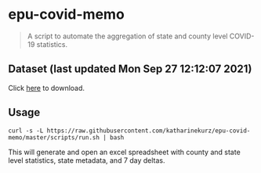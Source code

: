 # epu-covid-memo

> A script to automate the aggregation of state and county level COVID-19 statistics.

<!-- tmpl start -->

## Dataset (last updated Mon Sep 27 12:12:07 2021)

Click [here](https://covid-artifacts.s3.amazonaws.com/records/2021-9-27-12126-covid_artifact.xls) to download.

<!-- tmpl end -->

## Usage

```
curl -s -L https://raw.githubusercontent.com/katharinekurz/epu-covid-memo/master/scripts/run.sh | bash
```

This will generate and open an excel spreadsheet with county and state level statistics, state metadata, and 7 day deltas.